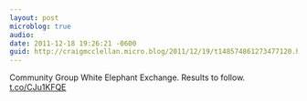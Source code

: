 ```yaml
---
layout: post
microblog: true
audio: 
date: 2011-12-18 19:26:21 -0600
guid: http://craigmcclellan.micro.blog/2011/12/19/t148574861273477120.html
---
```

Community Group White Elephant Exchange. Results to follow.  [t.co/CJu1KFQE](http://t.co/CJu1KFQE)

